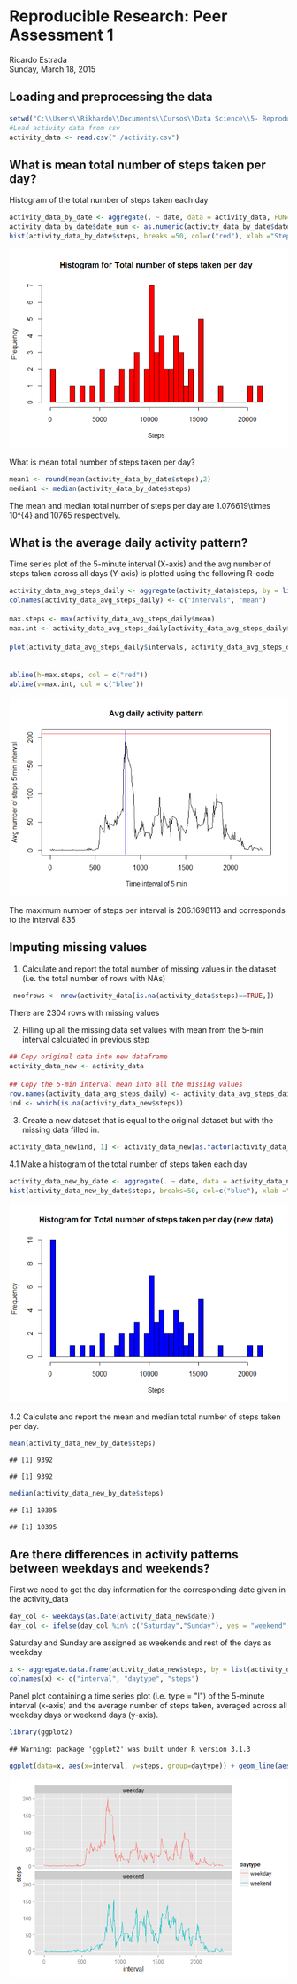 # Reproducible Research: Peer Assessment 1
Ricardo Estrada  
Sunday, March 18, 2015  



## Loading and preprocessing the data


```r
setwd("C:\\Users\\Rikhardo\\Documents\\Cursos\\Data Science\\5- Reproducible Research\\Assessment1")
#Load activity data from csv
activity_data <- read.csv("./activity.csv")
```

## What is mean total number of steps taken per day?

Histogram of the total number of steps taken each day


```r
activity_data_by_date <- aggregate(. ~ date, data = activity_data, FUN=sum)
activity_data_by_date$date_num <- as.numeric(activity_data_by_date$date)
hist(activity_data_by_date$steps, breaks =50, col=c("red"), xlab ="Steps", ylab = "Frequency", main="Histogram for Total number of steps taken per day")
```

![](PA_Template_files/figure-html/unnamed-chunk-2-1.png) 



What is mean total number of steps taken per day?


```r
mean1 <- round(mean(activity_data_by_date$steps),2)
median1 <- median(activity_data_by_date$steps)
```

The mean and median total number of steps per day are 1.076619\times 10^{4} and 10765 respectively.



## What is the average daily activity pattern?

Time series plot of the 5-minute interval (X-axis) and the avg number of steps taken across all days (Y-axis) is plotted using the following R-code 



```r
activity_data_avg_steps_daily <- aggregate(activity_data$steps, by = list(activity_data$interval), FUN=mean, na.rm = T)
colnames(activity_data_avg_steps_daily) <- c("intervals", "mean")

max.steps <- max(activity_data_avg_steps_daily$mean)
max.int <- activity_data_avg_steps_daily[activity_data_avg_steps_daily$mean==max(max.steps),1]

plot(activity_data_avg_steps_daily$intervals, activity_data_avg_steps_daily$mean, xlab = "Time interval of 5 min", ylab = "Avg number of steps 5 min interval", type = "l", main = "Avg daily activity pattern")


abline(h=max.steps, col = c("red"))
abline(v=max.int, col = c("blue"))
```

![](PA_Template_files/figure-html/unnamed-chunk-4-1.png) 


The maximum number of steps per interval is 206.1698113 and corresponds to the interval 835 

## Imputing missing values

1. Calculate and report the total number of missing values in the dataset (i.e. the total number of rows with NAs)



```r
 noofrows <- nrow(activity_data[is.na(activity_data$steps)==TRUE,])
```

There are 2304 rows with missing values

2. Filling up all the missing data set values with mean from the 5-min interval calculated in previous step



```r
## Copy original data into new dataframe
activity_data_new <- activity_data

## Copy the 5-min interval mean into all the missing values 
row.names(activity_data_avg_steps_daily) <- activity_data_avg_steps_daily$intervals
ind <- which(is.na(activity_data_new$steps))
```

3. Create a new dataset that is equal to the original dataset but with the missing data filled in.


```r
activity_data_new[ind, 1] <- activity_data_new[as.factor(activity_data_new[ind,3]),2]
```

4.1 Make a histogram of the total number of steps taken each day



```r
activity_data_new_by_date <- aggregate(. ~ date, data = activity_data_new, FUN=sum)
hist(activity_data_new_by_date$steps, breaks=50, col=c("blue"), xlab ="Steps", ylab = "Frequency", main="Histogram for Total number of steps taken per day (new data)")
```

![](PA_Template_files/figure-html/unnamed-chunk-8-1.png) 


4.2 Calculate and report the mean and median total number of steps taken per day.


```r
mean(activity_data_new_by_date$steps)
```

```
## [1] 9392
```

```
## [1] 9392
```


```r
median(activity_data_new_by_date$steps)
```

```
## [1] 10395
```

```
## [1] 10395
```

## Are there differences in activity patterns between weekdays and weekends?

First we need to get the day information for the corresponding date given in the activity_data



```r
day_col <- weekdays(as.Date(activity_data_new$date))
day_col <- ifelse(day_col %in% c("Saturday","Sunday"), yes = "weekend", "weekday")
```

Saturday and Sunday are assigned as weekends and rest of the days as weekday
 


```r
x <- aggregate.data.frame(activity_data_new$steps, by = list(activity_data_new$interval, day_col), FUN = mean, na.rm = T)
colnames(x) <- c("interval", "daytype", "steps")
```

Panel plot containing a time series plot (i.e. type = "l") of the 5-minute interval (x-axis) and the average number of steps taken, averaged across all weekday days or weekend days (y-axis).



```r
library(ggplot2)
```

```
## Warning: package 'ggplot2' was built under R version 3.1.3
```

```r
ggplot(data=x, aes(x=interval, y=steps, group=daytype)) + geom_line(aes(color=daytype)) + facet_wrap(~ daytype, nrow=2)
```

![](PA_Template_files/figure-html/unnamed-chunk-13-1.png) 

